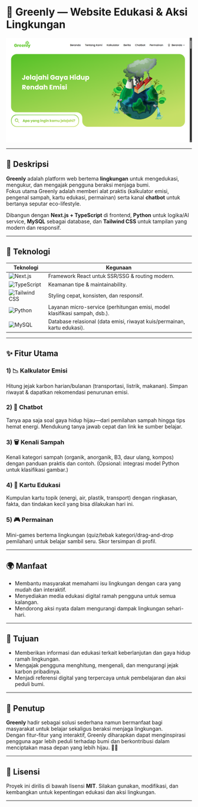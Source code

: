 # 🌿 Greenly — Website Edukasi & Aksi Lingkungan

![Greenly Screenshot](./project.png)

---

## 📝 Deskripsi

**Greenly** adalah platform web bertema **lingkungan** untuk mengedukasi, mengukur, dan mengajak pengguna beraksi menjaga bumi.  
Fokus utama Greenly adalah memberi alat praktis (kalkulator emisi, pengenal sampah, kartu edukasi, permainan) serta kanal **chatbot** untuk bertanya seputar eco-lifestyle.

Dibangun dengan **Next.js + TypeScript** di frontend, **Python** untuk logika/AI service, **MySQL** sebagai database, dan **Tailwind CSS** untuk tampilan yang modern dan responsif.

---

## 🚀 Teknologi

| Teknologi | Kegunaan |
|-----------|----------|
| ![Next.js](https://skillicons.dev/icons?i=nextjs) | Framework React untuk SSR/SSG & routing modern. |
| ![TypeScript](https://skillicons.dev/icons?i=typescript) | Keamanan tipe & maintainability. |
| ![Tailwind CSS](https://skillicons.dev/icons?i=tailwind) | Styling cepat, konsisten, dan responsif. |
| ![Python](https://skillicons.dev/icons?i=python) | Layanan micro-service (perhitungan emisi, model klasifikasi sampah, dsb.). |
| ![MySQL](https://skillicons.dev/icons?i=mysql) | Database relasional (data emisi, riwayat kuis/permainan, kartu edukasi). |

---

## ✨ Fitur Utama

### 1) 📉 Kalkulator Emisi  
Hitung jejak karbon harian/bulanan (transportasi, listrik, makanan). Simpan riwayat & dapatkan rekomendasi penurunan emisi.

### 2) 💬 Chatbot  
Tanya apa saja soal gaya hidup hijau—dari pemilahan sampah hingga tips hemat energi. Mendukung tanya jawab cepat dan link ke sumber belajar.

### 3) 🗑️ Kenali Sampah  
Kenali kategori sampah (organik, anorganik, B3, daur ulang, kompos) dengan panduan praktis dan contoh. (Opsional: integrasi model Python untuk klasifikasi gambar.)

### 4) 🧠 Kartu Edukasi  
Kumpulan kartu topik (energi, air, plastik, transport) dengan ringkasan, fakta, dan tindakan kecil yang bisa dilakukan hari ini.

### 5) 🎮 Permainan  
Mini-games bertema lingkungan (quiz/tebak kategori/drag-and-drop pemilahan) untuk belajar sambil seru. Skor tersimpan di profil.

---

## 🌍 Manfaat
- Membantu masyarakat memahami isu lingkungan dengan cara yang mudah dan interaktif.  
- Menyediakan media edukasi digital ramah pengguna untuk semua kalangan.  
- Mendorong aksi nyata dalam mengurangi dampak lingkungan sehari-hari.  

---

## 🎯 Tujuan
- Memberikan informasi dan edukasi terkait keberlanjutan dan gaya hidup ramah lingkungan.  
- Mengajak pengguna menghitung, mengenali, dan mengurangi jejak karbon pribadinya.  
- Menjadi referensi digital yang terpercaya untuk pembelajaran dan aksi peduli bumi.  

---

## 📝 Penutup
**Greenly** hadir sebagai solusi sederhana namun bermanfaat bagi masyarakat untuk belajar sekaligus beraksi menjaga lingkungan.  
Dengan fitur-fitur yang interaktif, Greenly diharapkan dapat menginspirasi pengguna agar lebih peduli terhadap bumi dan berkontribusi dalam menciptakan masa depan yang lebih hijau. 🌱✨  

---

## 📜 Lisensi

Proyek ini dirilis di bawah lisensi **MIT**. Silakan gunakan, modifikasi, dan kembangkan untuk kepentingan edukasi dan aksi lingkungan.

---